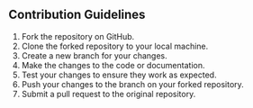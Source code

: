 ## Contribution Guidelines

1. Fork the repository on GitHub.
2. Clone the forked repository to your local machine.
3. Create a new branch for your changes.
4. Make the changes to the code or documentation.
5. Test your changes to ensure they work as expected.
6. Push your changes to the branch on your forked repository.
7. Submit a pull request to the original repository.
